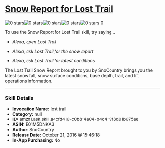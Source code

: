 # [Snow Report for Lost Trail](http://alexa.amazon.com/#skills/amzn1.ask.skill.a4cfd410-c0b8-4a04-b4c4-9f3d91b075ae)
![0 stars](../../images/ic_star_border_black_18dp_1x.png)![0 stars](../../images/ic_star_border_black_18dp_1x.png)![0 stars](../../images/ic_star_border_black_18dp_1x.png)![0 stars](../../images/ic_star_border_black_18dp_1x.png)![0 stars](../../images/ic_star_border_black_18dp_1x.png) 0

To use the Snow Report for Lost Trail skill, try saying...

* *Alexa, open Lost Trail*

* *Alexa, ask Lost Trail for the snow report*

* *Alexa, ask Lost Trail for latest conditions*

The Lost Trail Snow Report brought to you by SnoCountry brings you the latest snow fall, snow surface conditions,  base depth, trail, and lift operations information.

***

### Skill Details

* **Invocation Name:** lost trail
* **Category:** null
* **ID:** amzn1.ask.skill.a4cfd410-c0b8-4a04-b4c4-9f3d91b075ae
* **ASIN:** B01M5DNKA3
* **Author:** SnoCountry
* **Release Date:** October 21, 2016 @ 15:46:18
* **In-App Purchasing:** No
